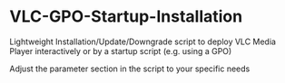 # VLC-GPO-Startup-Installation
Lightweight Installation/Update/Downgrade script to deploy VLC Media Player interactively or by a startup script (e.g. using a GPO)

Adjust the parameter section in the script to your specific needs
